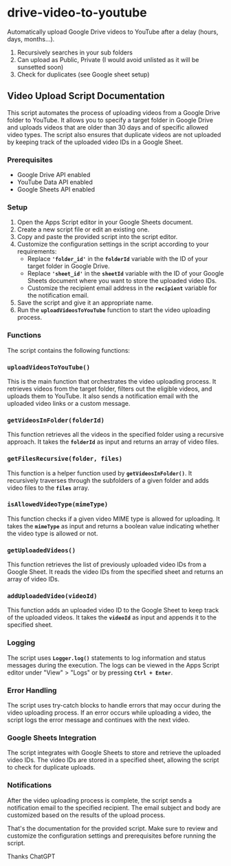 # drive-video-to-youtube
 Automatically upload Google Drive videos to YouTube after a delay (hours, days, months...).
 1. Recursively searches in your sub folders
 2. Can upload as Public, Private (I would avoid unlisted as it will be sunsetted soon)
 3. Check for duplicates (see Google sheet setup)

## **Video Upload Script Documentation**

This script automates the process of uploading videos from a Google Drive folder to YouTube. It allows you to specify a target folder in Google Drive and uploads videos that are older than 30 days and of specific allowed video types. The script also ensures that duplicate videos are not uploaded by keeping track of the uploaded video IDs in a Google Sheet.

### **Prerequisites**

- Google Drive API enabled
- YouTube Data API enabled
- Google Sheets API enabled

### **Setup**

1. Open the Apps Script editor in your Google Sheets document.
2. Create a new script file or edit an existing one.
3. Copy and paste the provided script into the script editor.
4. Customize the configuration settings in the script according to your requirements:
    - Replace **`'folder_id'`** in the **`folderId`** variable with the ID of your target folder in Google Drive.
    - Replace **`'sheet_id'`** in the **`sheetId`** variable with the ID of your Google Sheets document where you want to store the uploaded video IDs.
    - Customize the recipient email address in the **`recipient`** variable for the notification email.
5. Save the script and give it an appropriate name.
6. Run the **`uploadVideosToYouTube`** function to start the video uploading process.

### **Functions**

The script contains the following functions:

### **`uploadVideosToYouTube()`**

This is the main function that orchestrates the video uploading process. It retrieves videos from the target folder, filters out the eligible videos, and uploads them to YouTube. It also sends a notification email with the uploaded video links or a custom message.

### **`getVideosInFolder(folderId)`**

This function retrieves all the videos in the specified folder using a recursive approach. It takes the **`folderId`** as input and returns an array of video files.

### **`getFilesRecursive(folder, files)`**

This function is a helper function used by **`getVideosInFolder()`**. It recursively traverses through the subfolders of a given folder and adds video files to the **`files`** array.

### **`isAllowedVideoType(mimeType)`**

This function checks if a given video MIME type is allowed for uploading. It takes the **`mimeType`** as input and returns a boolean value indicating whether the video type is allowed or not.

### **`getUploadedVideos()`**

This function retrieves the list of previously uploaded video IDs from a Google Sheet. It reads the video IDs from the specified sheet and returns an array of video IDs.

### **`addUploadedVideo(videoId)`**

This function adds an uploaded video ID to the Google Sheet to keep track of the uploaded videos. It takes the **`videoId`** as input and appends it to the specified sheet.

### **Logging**

The script uses **`Logger.log()`** statements to log information and status messages during the execution. The logs can be viewed in the Apps Script editor under "View" > "Logs" or by pressing **`Ctrl + Enter`**.

### **Error Handling**

The script uses try-catch blocks to handle errors that may occur during the video uploading process. If an error occurs while uploading a video, the script logs the error message and continues with the next video.

### **Google Sheets Integration**

The script integrates with Google Sheets to store and retrieve the uploaded video IDs. The video IDs are stored in a specified sheet, allowing the script to check for duplicate uploads.

### **Notifications**

After the video uploading process is complete, the script sends a notification email to the specified recipient. The email subject and body are customized based on the results of the upload process.

That's the documentation for the provided script. Make sure to review and customize the configuration settings and prerequisites before running the script.

Thanks ChatGPT
